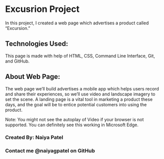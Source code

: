 # Excusrion Project
In this project, I created a web page which advertises a product called “Excursion.” 

## Technologies Used:
This page is made with help of HTML, CSS, Command Line Interface, Git, and GitHub. 

## About Web Page: 
The web page we’ll build advertises a mobile app which helps users record and share their experiences, so we’ll use video and landscape imagery to set the scene. A landing page is a vital tool in marketing a product these days, and the goal will be to entice potential customers into using the product.

Note: You might not see the autoplay of Video if your browser is not supported. You can definitely see this working in Microsoft Edge.

### Created By: Naiya Patel
### Contact me @naiyagpatel on GitHub
